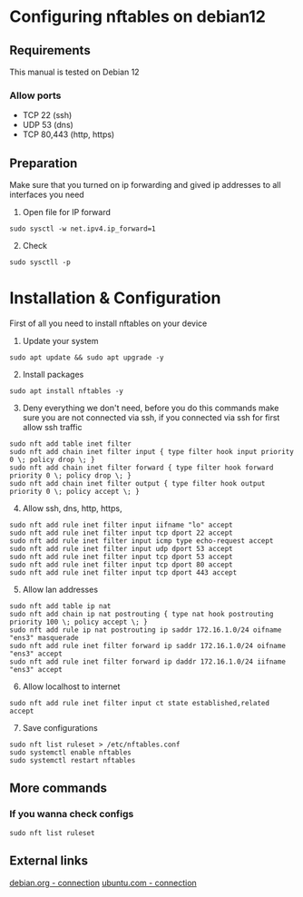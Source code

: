 # Configuring nftables on debian12

## Requirements

This manual is tested on Debian 12

### Allow ports 
- TCP 22 (ssh)
- UDP 53 (dns)
- TCP 80,443 (http, https)

## Preparation
Make sure that you turned on ip forwarding and gived ip addresses to all interfaces you need 

1. Open file for IP forward
```shell
sudo sysctl -w net.ipv4.ip_forward=1
```
2. Check
```shell
sudo sysctll -p
```

# Installation & Configuration

First of all you need to install nftables on your device

1. Update your system
```shell
sudo apt update && sudo apt upgrade -y
```
2. Install packages
```shell
sudo apt install nftables -y
```
3. Deny everything we don't need, before you do this commands make sure you are not connected via ssh, if you connected via ssh for first allow ssh traffic
```shell
sudo nft add table inet filter
sudo nft add chain inet filter input { type filter hook input priority 0 \; policy drop \; }
sudo nft add chain inet filter forward { type filter hook forward priority 0 \; policy drop \; }
sudo nft add chain inet filter output { type filter hook output priority 0 \; policy accept \; }
```
4. Allow ssh, dns, http, https, 
```shell
sudo nft add rule inet filter input iifname "lo" accept
sudo nft add rule inet filter input tcp dport 22 accept
sudo nft add rule inet filter input icmp type echo-request accept
sudo nft add rule inet filter input udp dport 53 accept
sudo nft add rule inet filter input tcp dport 53 accept  
sudo nft add rule inet filter input tcp dport 80 accept  
sudo nft add rule inet filter input tcp dport 443 accept 
```
5. Allow lan addresses
```shell
sudo nft add table ip nat
sudo nft add chain ip nat postrouting { type nat hook postrouting priority 100 \; policy accept \; }
sudo nft add rule ip nat postrouting ip saddr 172.16.1.0/24 oifname "ens3" masquerade
sudo nft add rule inet filter forward ip saddr 172.16.1.0/24 oifname "ens3" accept
sudo nft add rule inet filter forward ip daddr 172.16.1.0/24 iifname "ens3" accept
```
6. Allow localhost to internet
```shell
sudo nft add rule inet filter input ct state established,related accept
```
7. Save configurations
```shell
sudo nft list ruleset > /etc/nftables.conf
sudo systemctl enable nftables
sudo systemctl restart nftables
```

## More commands
### If you wanna check configs
```shell
sudo nft list ruleset
```

## External links
[debian.org - connection](https://www.debian.org/)
[ubuntu.com - connection](https://ubuntu.com/server/docs)
